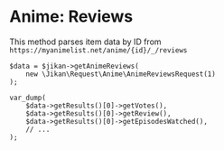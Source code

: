 # Anime: Reviews
This method parses item data by ID from `https://myanimelist.net/anime/{id}/_/reviews`

```
$data = $jikan->getAnimeReviews(
    new \Jikan\Request\Anime\AnimeReviewsRequest(1)
);

var_dump(
    $data->getResults()[0]->getVotes(),
    $data->getResults()[0]->getReview(),
    $data->getResults()[0]->getEpisodesWatched(),
    // ...
);
```
